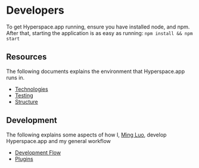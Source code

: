 # Developers

To get Hyperspace.app running, ensure you have installed node, and npm. After that,
starting the application is as easy as running: `npm install && npm start`

## Resources

The following documents explains the environment that Hyperspace.app runs in.

* [Technologies](Technologies.md)
* [Testing](Testing.md)
* [Structure](Structure.md)

## Development

The following explains some aspects of how I, [Ming
Luo](https://github.com/Mingling94), develop Hyperspace.app and my general workflow

* [Development Flow](DevelopmentFlow.md)
* [Plugins](Plugins.md)

